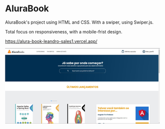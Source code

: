 # AluraBook
AluraBook's project using HTML and CSS. With a swiper, using Swiper.js.

Total focus on responsiveness, with a mobile-frist design.

https://alura-book-leandro-sales1.vercel.app/


![image](https://github.com/Leandro-Sales1/AluraBook/blob/main/Captura%20de%20tela%202023-04-30%20212218.jpg)
